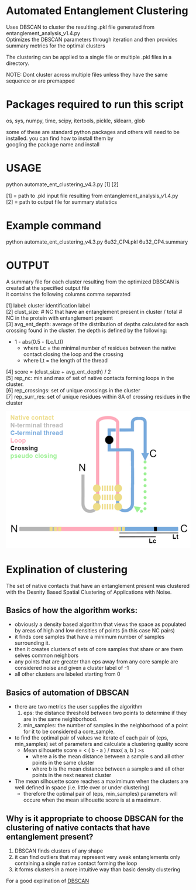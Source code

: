 # Automated Entanglement Clustering  

Uses DBSCAN to cluster the resulting .pkl file generated from entanglement_analysis_v1.4.py   
Optimizes the DBSCAN parameters through iteration and then provides summary metrics for the optimal clusters  

The clustering can be applied to a single file or multiple .pkl files in a directory.  

NOTE: Dont cluster across multiple files unless they have the same sequence or are premapped  

# Packages required to run this script  
  
os, sys, numpy, time, scipy, itertools, pickle, sklearn, glob  

some of these are standard python packages and others will need to be installed. you can find how to install them by   
googling the package name and install  

# USAGE  

python automate_ent_clustering_v4.3.py [1] [2]  

[1] = path to .pkl input file resulting from entanglement_analysis_v1.4.py  
[2] = path to output file for summary statistics  

# Example command  

python automate_ent_clustering_v4.3.py 6u32_CP4.pkl 6u32_CP4.summary  

# OUTPUT

A summary file for each cluster resulting from the optimized DBSCAN is created at the specified output file  
it contains the following columns comma separated  

[1] label: cluster identification label  
[2] clust_size: # NC that have an entanglement present in cluster / total # NC in the protein with entanglement present  
[3] avg_ent_depth: average of the distribution of depths calculated for each crossing found in the cluster. the depth is defined by the following:  
- 1 - abs(0.5 - (Lc/Lt))  
    - where Lc = the minimal number of residues between the native contact closing the loop and the crossing  
    - where Lt = the length of the thread  

[4] score = (clust_size + avg_ent_depth) / 2  
[5] rep_nc: min and max of set of native contacts forming loops in the cluster.  
[6] rep_crossings: set of unique crossings in the cluster  
[7] rep_surr_res: set of unique residues within 8A of crossing residues in the cluster  
  
![](depth_explination.png)  

# Explination of clustering  

The set of native contacts that have an entanglement present was clustered with the Desnity Based Spatial Clustering of Applications with Noise.  

## Basics of how the algorithm works:  
- obviously a density based algorithm that views the space as populated by areas of high and low densities of points (in this case NC pairs)  
- it finds core samples that have a minimum  number of samples surrounding it.  
- then it creates clusters of sets of core samples that share or are them selves common neighbors  
- any points that are greater than eps away from any core sample are considered noise and given a cluster label of -1  
- all other clusters are labeled starting from 0  
  
## Basics of automation of DBSCAN  
- there are two metrics the user supplies the algorithm  
    1. eps: the distance threshold between two points to determine if they are in the same neighborhood.  
    2. min_samples: the number of samples in the neighborhood of a point for it to be considered a core_sample.  
- to find the optimal pair of values we iterate of each pair of (eps, min_samples) set of parameters and calculate a clustering quality score  
    - Mean silhouette score = < ( b - a ) / max( a, b ) >s  
        - where a is the mean distance between a sample s and all other points in the same cluster  
        - where b is the mean distance between a sample s and all other points in the next nearest cluster  
- The mean silhouette score reaches a maximimum when the clusters are well defined in space (i.e. little over or under clustering)   
    - therefore the optimal pair of (eps, min_samples) parameters will occure when the mean silhouette score is at a maximum.   

## Why is it appropriate to choose DBSCAN for the clustering of native contacts that have entanglement present?  
1. DBSCAN finds clusters of any shape   
2. it can find outliers that may represent very weak entanglements only containing a single native contact forming the loop  
3. it forms clusters in a more intuitive way than basic density clustering  

For a good explination of [DBSCAN](https://scikit-learn.org/stable/modules/clustering.html#dbscan)  
